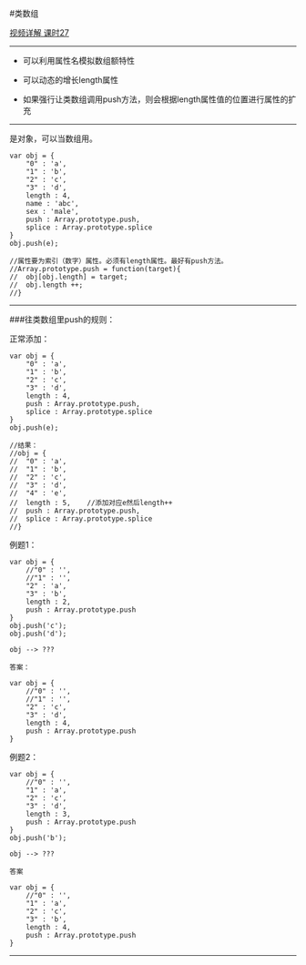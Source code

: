 #类数组

[视频详解 课时27](https://study.163.com/course/introduction/1004170004.htm)

-----

- 可以利用属性名模拟数组额特性

- 可以动态的增长length属性

- 如果强行让类数组调用push方法，则会根据length属性值的位置进行属性的扩充

-----

是对象，可以当数组用。
	
	var obj = {
		"0" : 'a',
		"1" : 'b',
		"2" : 'c',
		"3" : 'd',
		length : 4,
		name : 'abc',
		sex : 'male',
		push : Array.prototype.push,
		splice : Array.prototype.splice
	}
	obj.push(e);
		
	//属性要为索引（数字）属性。必须有length属性。最好有push方法。
	//Array.prototype.push = function(target){
	//	obj[obj.length] = target;
	//	obj.length ++;
	//}

-----

###往类数组里push的规则：

正常添加：

	var obj = {
		"0" : 'a',
		"1" : 'b',
		"2" : 'c',
		"3" : 'd',
		length : 4,
		push : Array.prototype.push,
		splice : Array.prototype.splice
	}
	obj.push(e);

    //结果：
	//obj = {
	//	"0" : 'a',
	//	"1" : 'b',
	//	"2" : 'c',
	//	"3" : 'd',
	//  "4" : 'e',
	//	length : 5,    //添加对应e然后length++
	//	push : Array.prototype.push,
	//	splice : Array.prototype.splice
	//}

例题1：

	var obj = {
		//"0" : '',
		//"1" : '',
		"2" : 'a',
		"3" : 'b',
		length : 2,
		push : Array.prototype.push
    }
	obj.push('c');
	obj.push('d');

	obj --> ???

	答案：

	var obj = {
		//"0" : '',
		//"1" : '',
		"2" : 'c',
		"3" : 'd',
		length : 4,
		push : Array.prototype.push
    }

例题2：

	var obj = {
		//"0" : '',
		"1" : 'a',
		"2" : 'c',
		"3" : 'd',
		length : 3,
		push : Array.prototype.push
    }
	obj.push('b');

	obj --> ???

	答案

	var obj = {
		//"0" : '',
		"1" : 'a',
		"2" : 'c',
		"3" : 'b',
		length : 4,
		push : Array.prototype.push
    }

-----